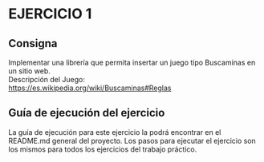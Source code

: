 # EJERCICIO 1

## Consigna
Implementar una librería que permita insertar un juego tipo Buscaminas en un sitio web.<br>
Descripción del Juego:<br>
https://es.wikipedia.org/wiki/Buscaminas#Reglas

## Guía de ejecución del ejercicio
La guía de ejecución para este ejercicio la podrá encontrar en el README.md general del proyecto. Los pasos para ejecutar el ejercicio son los mismos para todos los ejercicios del trabajo práctico.
